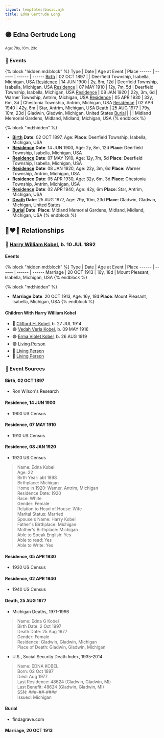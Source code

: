 ```yaml
---
layout: templates/basic.njk
title: Edna Gertrude Long
---
```

## 🟣 Edna Gertrude Long
<small>Age: 79y, 10m, 23d</small>


### 📆 Events

{% block "hidden md:block" %}
Type | Date | Age at Event | Place
------ | ------ | ------ | ------
[Birth](#event-event-3) | 02 OCT 1897 |  | Deerfield Township, Isabella, Michigan, USA
[Residence](#event-event-0) | 14 JUN 1900 | 2y, 8m, 12d | Deerfield Township, Isabella, Michigan, USA
[Residence](#event-event-1) | 07 MAY 1910 | 12y, 7m, 5d | Deerfield Township, Isabella, Michigan, USA
[Residence](#event-event-2) | 08 JAN 1920 | 22y, 3m, 6d | Warner Township, Antrim, Michigan, USA
[Residence](#event-event-3) | 05 APR 1930 | 32y, 6m, 3d | Chestonia Township, Antrim, Michigan, USA
[Residence](#event-event-4) | 02 APR 1940 | 42y, 6m | Star, Antrim, Michigan, USA
[Death](#event-event-9) | 25 AUG 1977 | 79y, 10m, 23d | Gladwin, Gladwin, Michigan, United States
[Burial](#event-event-10) |  |  | Midland Memorial Gardens, Midland, Midland, Michigan, USA
{% endblock %}

{% block "md:hidden" %}
- **[Birth](#event-event-3)**
**Date**: 02 OCT 1897, Age:
**Place**: Deerfield Township, Isabella, Michigan, USA
- **[Residence](#event-event-0)**
**Date**: 14 JUN 1900, Age: 2y, 8m, 12d
**Place**: Deerfield Township, Isabella, Michigan, USA
- **[Residence](#event-event-1)**
**Date**: 07 MAY 1910, Age: 12y, 7m, 5d
**Place**: Deerfield Township, Isabella, Michigan, USA
- **[Residence](#event-event-2)**
**Date**: 08 JAN 1920, Age: 22y, 3m, 6d
**Place**: Warner Township, Antrim, Michigan, USA
- **[Residence](#event-event-3)**
**Date**: 05 APR 1930, Age: 32y, 6m, 3d
**Place**: Chestonia Township, Antrim, Michigan, USA
- **[Residence](#event-event-4)**
**Date**: 02 APR 1940, Age: 42y, 6m
**Place**: Star, Antrim, Michigan, USA
- **[Death](#event-event-9)**
**Date**: 25 AUG 1977, Age: 79y, 10m, 23d
**Place**: Gladwin, Gladwin, Michigan, United States
- **[Burial](#event-event-10)**
**Date**:
**Place**: Midland Memorial Gardens, Midland, Midland, Michigan, USA
{% endblock %}

## 👩‍❤️‍👨 Relationships

### 🔵 [Harry William Kobel](/people/3/30496161), b. 10 JUL 1892

#### Events

{% block "hidden md:block" %}
Type | Date | Age at Event | Place
------ | ------ | ------ | ------
Marriage | 20 OCT 1913 | 16y, 18d | Mount Pleasant, Isabella, Michigan, USA
{% endblock %}

{% block "md:hidden" %}
- **Marriage**
**Date**: 20 OCT 1913, Age: 16y, 18d
**Place**: Mount Pleasant, Isabella, Michigan, USA
{% endblock %}

#### Children With Harry William Kobel
* 🔵 [Clifford H. Kobel](/people/2/28732388), b. 27 JUL 1914
* 🟣 [Vedah Verla Kobel](/people/6/67698772), b. 09 MAY 1916
* 🟣 [Erma Violet Kobel](/people/9/97335746), b. 26 AUG 1919
* 🟣 [Living Person](/people/4/49691942)
* 🔵 [Living Person](/people/2/26156627)
* 🔵 [Living Person](/people/3/32391326)
### 📰 Event Sources

#### <a id="event-event-3"></a> Birth, 02 OCT 1897
* Ron Wilson's Research

#### <a id="event-event-0"></a> Residence, 14 JUN 1900
* 1900 US Census

#### <a id="event-event-1"></a> Residence, 07 MAY 1910
* 1910 US Census

#### <a id="event-event-2"></a> Residence, 08 JAN 1920
* 1920 US Census
>   
  > Name: Edna Kobel  
  > Age: 22  
  > Birth Year: abt 1898  
  > Birthplace: Michigan  
  > Home in 1920: Wamer, Antrim, Michigan  
  > Residence Date: 1920  
  > Race: White  
  > Gender: Female  
  > Relation to Head of House: Wife  
  > Marital Status: Married  
  > Spouse's Name: Harry Kobel  
  > Father's Birthplace: Michigan  
  > Mother's Birthplace: Michigan  
  > Able to Speak English: Yes  
  > Able to read: Yes  
  > Able to Write: Yes

#### <a id="event-event-3"></a> Residence, 05 APR 1930
* 1930 US Census

#### <a id="event-event-4"></a> Residence, 02 APR 1940
* 1940 US Census

#### <a id="event-event-9"></a> Death, 25 AUG 1977
* Michigan Deaths, 1971-1996
>   
  > Name:  Edna G Kobel  
  > Birth Date: 2 Oct 1997  
  > Death Date: 25 Aug 1977  
  > Gender: Female  
  > Residence: Gladwin, Gladwin, Michigan  
  > Place of Death: Gladwin, Gladwin, Michigan
* U.S., Social Security Death Index, 1935-2014
>   
  > Name: EDNA KOBEL  
  > Born: 02 Oct 1897  
  > Died: Aug 1977  
  > Last Residence: 48624 (Gladwin, Gladwin, MI)  
  > Last Benefit: 48624 (Gladwin, Gladwin, MI)  
  > SSN: ###-##-####  
  > Issued: Michigan

#### <a id="event-event-10"></a> Burial
* findagrave.com
#### <a id="event-family-0-event-0"></a> Marriage, 20 OCT 1913
